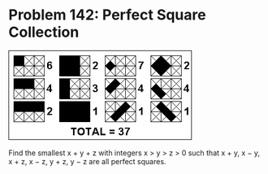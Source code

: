 # Problem 142: Perfect Square Collection

![p142](img/142.gif)

Find the smallest x + y + z with integers x &gt; y &gt; z &gt; 0 such
that x + y, x − y, x + z, x − z, y + z, y − z are all perfect squares.